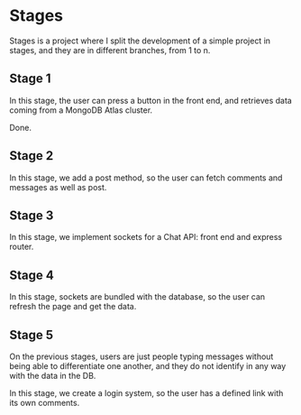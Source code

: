 # Stages
Stages is a project where I split the development of a simple project in stages, and they are in different branches, from 1 to n.

## Stage 1
In this stage, the user can press a button in the front end, and retrieves data coming from a MongoDB Atlas cluster.

Done.
## Stage 2
In this stage, we add a post method, so the user can fetch comments and messages as well as post.

## Stage 3
In this stage, we implement sockets for a Chat API: front end and express router.

## Stage 4
In this stage, sockets are bundled with the database, so the user can refresh the page and get the data.

## Stage 5
On the previous stages, users are just people typing messages without being able to differentiate one another, and they do not identify in any way with the data in the DB.

In this stage, we create a login system, so the user has a defined link with its own comments.
